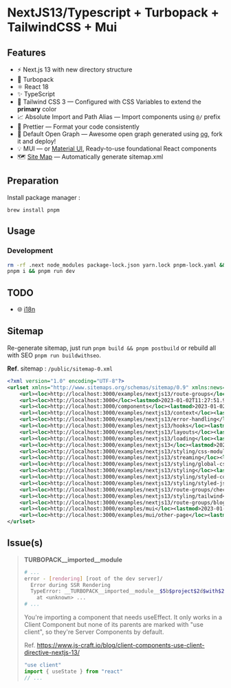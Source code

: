 # NextJS13/Typescript + Turbopack + TailwindCSS + Mui

## Features

- ⚡️ Next.js 13 with new directory structure
- 🚀 Turbopack
- ⚛️ React 18
- ✨ TypeScript
- 💨 Tailwind CSS 3 — Configured with CSS Variables to extend the **primary** color
- 📈 Absolute Import and Path Alias — Import components using `@/` prefix
- 💖 Prettier — Format your code consistently
- 👀 Default Open Graph — Awesome open graph generated using [og](https://github.com/theodorusclarence/og), fork it and deploy!
- 💡 MUI — or [Material UI](https://mui.com/material-ui/getting-started/installation/), Ready-to-use foundational React components
- 🗺 [Site Map](https://github.com/iamvishnusankar/next-sitemap#readme) — Automatically generate sitemap.xml

## Preparation

Install package manager :

```
brew install pnpm
```

## Usage

### Development

```sh
rm -rf .next node_modules package-lock.json yarn.lock pnpm-lock.yaml && \
pnpm i && pnpm run dev
```

## TODO

- 🌐 [i18n](https://dev.to/adrai/i18n-with-nextjs-13-and-app-directory-18dm)

## Sitemap

Re-generate sitemap, just run `pnpm build && pnpm postbuild` or rebuild all with SEO `pnpm run buildwithseo`.

**Ref**. sitemap : `/public/sitemap-0.xml`

```xml
<?xml version="1.0" encoding="UTF-8"?>
<urlset xmlns="http://www.sitemaps.org/schemas/sitemap/0.9" xmlns:news="http://www.google.com/schemas/sitemap-news/0.9" xmlns:xhtml="http://www.w3.org/1999/xhtml" xmlns:mobile="http://www.google.com/schemas/sitemap-mobile/1.0" xmlns:image="http://www.google.com/schemas/sitemap-image/1.1" xmlns:video="http://www.google.com/schemas/sitemap-video/1.1">
    <url><loc>http://localhost:3000/examples/nextjs13/route-groups</loc><lastmod>2023-01-02T11:27:51.989Z</lastmod><changefreq>daily</changefreq><priority>0.7</priority></url>
    <url><loc>http://localhost:3000</loc><lastmod>2023-01-02T11:27:51.989Z</lastmod><changefreq>daily</changefreq><priority>0.7</priority></url>
    <url><loc>http://localhost:3000/components</loc><lastmod>2023-01-02T11:27:51.989Z</lastmod><changefreq>daily</changefreq><priority>0.7</priority></url>
    <url><loc>http://localhost:3000/examples/nextjs13/context</loc><lastmod>2023-01-02T11:27:51.989Z</lastmod><changefreq>daily</changefreq><priority>0.7</priority></url>
    <url><loc>http://localhost:3000/examples/nextjs13/error-handling</loc><lastmod>2023-01-02T11:27:51.989Z</lastmod><changefreq>daily</changefreq><priority>0.7</priority></url>
    <url><loc>http://localhost:3000/examples/nextjs13/hooks</loc><lastmod>2023-01-02T11:27:51.989Z</lastmod><changefreq>daily</changefreq><priority>0.7</priority></url>
    <url><loc>http://localhost:3000/examples/nextjs13/layouts</loc><lastmod>2023-01-02T11:27:51.989Z</lastmod><changefreq>daily</changefreq><priority>0.7</priority></url>
    <url><loc>http://localhost:3000/examples/nextjs13/loading</loc><lastmod>2023-01-02T11:27:51.989Z</lastmod><changefreq>daily</changefreq><priority>0.7</priority></url>
    <url><loc>http://localhost:3000/examples/nextjs13</loc><lastmod>2023-01-02T11:27:51.989Z</lastmod><changefreq>daily</changefreq><priority>0.7</priority></url>
    <url><loc>http://localhost:3000/examples/nextjs13/styling/css-modules</loc><lastmod>2023-01-02T11:27:51.989Z</lastmod><changefreq>daily</changefreq><priority>0.7</priority></url>
    <url><loc>http://localhost:3000/examples/nextjs13/streaming</loc><lastmod>2023-01-02T11:27:51.989Z</lastmod><changefreq>daily</changefreq><priority>0.7</priority></url>
    <url><loc>http://localhost:3000/examples/nextjs13/styling/global-css</loc><lastmod>2023-01-02T11:27:51.989Z</lastmod><changefreq>daily</changefreq><priority>0.7</priority></url>
    <url><loc>http://localhost:3000/examples/nextjs13/styling</loc><lastmod>2023-01-02T11:27:51.989Z</lastmod><changefreq>daily</changefreq><priority>0.7</priority></url>
    <url><loc>http://localhost:3000/examples/nextjs13/styling/styled-components</loc><lastmod>2023-01-02T11:27:51.989Z</lastmod><changefreq>daily</changefreq><priority>0.7</priority></url>
    <url><loc>http://localhost:3000/examples/nextjs13/styling/styled-jsx</loc><lastmod>2023-01-02T11:27:51.989Z</lastmod><changefreq>daily</changefreq><priority>0.7</priority></url>
    <url><loc>http://localhost:3000/examples/nextjs13/route-groups/checkout</loc><lastmod>2023-01-02T11:27:51.989Z</lastmod><changefreq>daily</changefreq><priority>0.7</priority></url>
    <url><loc>http://localhost:3000/examples/nextjs13/styling/tailwind</loc><lastmod>2023-01-02T11:27:51.989Z</lastmod><changefreq>daily</changefreq><priority>0.7</priority></url>
    <url><loc>http://localhost:3000/examples/nextjs13/route-groups/blog</loc><lastmod>2023-01-02T11:27:51.989Z</lastmod><changefreq>daily</changefreq><priority>0.7</priority></url>
    <url><loc>http://localhost:3000/examples/mui</loc><lastmod>2023-01-02T11:27:51.989Z</lastmod><changefreq>daily</changefreq><priority>0.7</priority></url>
    <url><loc>http://localhost:3000/examples/mui/other-page</loc><lastmod>2023-01-02T11:27:51.989Z</lastmod><changefreq>daily</changefreq><priority>0.7</priority></url>
</urlset>
```

## Issue(s)

> **__TURBOPACK__imported__module__**
> 
> ```sh
> # ...
> error - [rendering] [root of the dev server]/
>   Error during SSR Rendering
>   TypeError: __TURBOPACK__imported__module__$5b$project$2d$with$2d$next$5d2f$node_modules$2f2e$pnpm$2f$next$40$13$2e$1$2e$1_biqbaboplfbrettd7655fr4n2y$2f$node_modules$2f$next$2f$dist$2f$compiled$2f$react$2f$react$2e$shared$2d$subset$2e$js__.createContext is not a function
>     at <unknown> ...
> # ...
> ```
> 
> You're importing a component that needs useEffect. It only works in a Client Component but none of its parents are marked with "use client", so they're Server Components by default.
>
> Ref. https://www.js-craft.io/blog/client-components-use-client-directive-nextjs-13/
> 
> ```js
> "use client"
> import { useState } from "react"
> // ...
> ```
>

